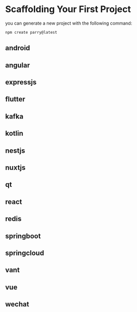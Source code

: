 # Scaffolding Your First Project

you can generate a new project with the following command:

``` bash
npm create parry@latest
```

## android
## angular
## expressjs
## flutter
## kafka
## kotlin
## nestjs
## nuxtjs
## qt
## react
## redis
## springboot
## springcloud
## vant
## vue
## wechat
